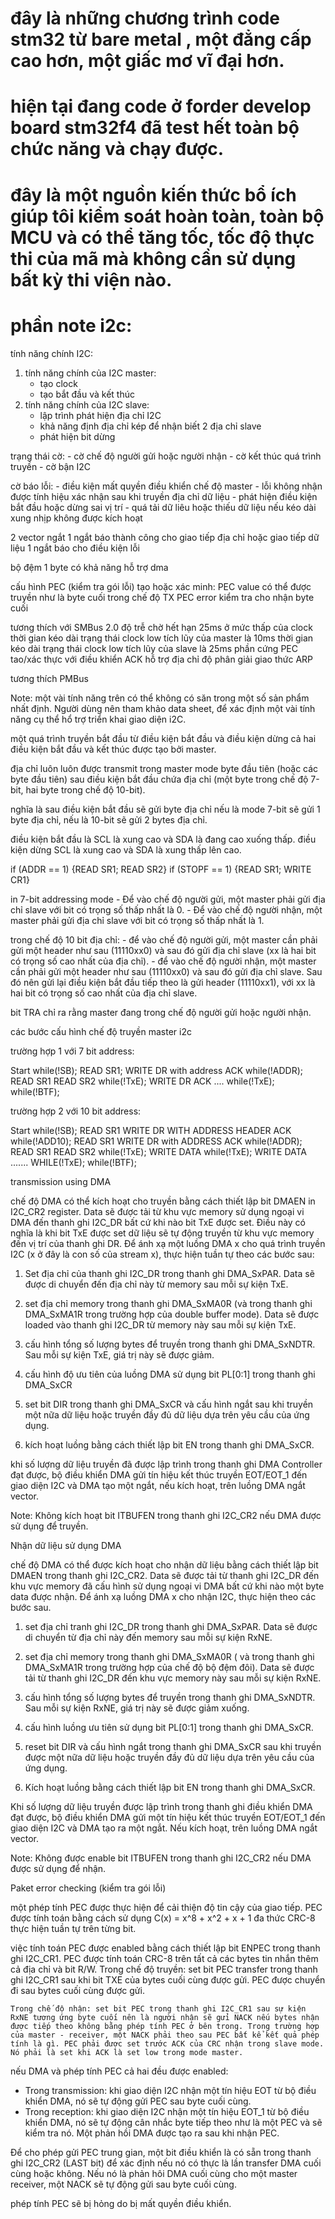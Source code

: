 # đây là những chương trình code stm32 từ bare metal , một đẳng cấp cao hơn, một giấc mơ vĩ đại hơn.
# hiện tại đang code ở forder develop board stm32f4 đã test hết toàn bộ chức năng và chạy được.
# đây là một nguồn kiến thức bổ ích giúp tôi kiểm soát hoàn toàn, toàn bộ MCU và có thể tăng tốc, tốc độ thực thi của mã mà không cần sử dụng bất kỳ thi viện nào.

# phần note i2c:
tính năng chính I2C:

1. tính năng chính của I2C master:
	- tạo clock
	- tạo bắt đầu và kết thúc
2. tính năng chính của I2C slave:
	- lập trình phát hiện địa chỉ I2C
	- khả năng định địa chỉ kép để nhận biết 2 địa chỉ slave
	- phát hiện bit dừng

trạng thái cờ:
	- cờ chế độ người gửi hoặc người nhận
	- cờ kết thúc quá trình truyền
	- cờ bận I2C

cờ báo lỗi:
	- điều kiện mất quyền điều khiển chế độ master
	- lỗi không nhận được tính hiệu xác nhận sau khi truyền địa chỉ dữ liệu
	- phát hiện điều kiện bắt đầu hoặc dừng sai vị trí
	- quá tải dữ liêu hoặc thiếu dữ liệu nếu kéo dài xung nhịp không được kích hoạt

2 vector ngắt
	1 ngắt báo thành công cho giao tiếp địa chỉ hoặc giao tiếp dữ liệu
	1 ngắt báo cho điều kiện lỗi

bộ đệm 1 byte có khả năng hỗ trợ dma

cấu hình PEC (kiểm tra gói lỗi) tạo hoặc xác minh:
	PEC value có thể được truyền như là byte cuối trong chế độ TX
	PEC error kiểm tra cho nhận byte cuối

tương thích với SMBus 2.0
	độ trễ chờ hết hạn 25ms ở mức thấp của clock
	thời gian kéo dài trạng thái clock low tích lũy của master là 10ms
	thời gian kéo dài trạng thái clock low tích lũy của slave là 25ms
	phần cứng PEC tao/xác thực với điều khiển ACK
	hỗ trợ địa chỉ độ phân giải giao thức ARP
	
tương thích PMBus

Note: một vài tính năng trên có thể không có săn trong một số sản phẩm nhất định. Người dùng nên tham khảo data sheet, để xác định một vài tính năng cụ thể hổ trợ triển khai giao diện i2C.

một quá trình truyền bắt đầu từ điều kiện bắt đầu và điều kiện dừng 
cả hai điều kiện bắt đầu và kết thúc được tạo bởi master.

địa chỉ luôn luôn được transmit trong master mode 
byte đầu tiên (hoặc các byte đầu tiên) sau điều kiện bắt đầu chứa địa chỉ (một byte trong chế độ 7-bit, hai byte trong chế độ 10-bit).

nghĩa là sau điều kiện bắt đầu sẽ gửi byte địa chỉ nếu là mode 7-bit sẽ gửi 1 byte địa chỉ, nếu là 10-bit sẽ gửi 2 bytes địa chỉ.


điều kiện bắt đầu là SCL là xung cao và SDA là đang cao xuống thấp.
điều kiện dừng SCL là xung cao và SDA là xung thấp lên cao.

if (ADDR == 1) {READ SR1; READ SR2}
if (STOPF == 1) {READ SR1; WRITE CR1}

in 7-bit addressing mode
	- Để vào chế độ người gửi, một master phải gửi địa chỉ slave với bit có trọng số thấp nhất là 0.
	- Để vào chế độ người nhận, một master phải gửi địa chỉ slave với bit có trọng số thấp nhất là 1.

trong chế độ 10 bit địa chỉ:
	- để vào chế độ người gửi, một master cần phải gửi một header như sau (11110xx0) và sau đó gửi địa chỉ slave (xx là hai bit có trọng số cao nhất của địa chỉ).
	- để vào chế độ người nhận, một master cần phải gửi một header như sau (11110xx0) và sau đó gửi địa chỉ slave. Sau đó nên gửi lại điều kiện bắt đầu tiếp theo là gửi header (11110xx1), với xx là hai bit có trọng số cao nhất của địa chỉ slave.

bit TRA chỉ ra rằng master đang trong chế độ người gửi hoặc người nhận.


các bước cấu hình chế độ truyền master i2c

trường hợp 1 với 7 bit address:

Start
while(!SB);
READ SR1;
WRITE DR with address
ACK
while(!ADDR);
READ SR1 
READ SR2
while(!TxE);
WRITE DR
ACK
....
while(!TxE);
while(!BTF);


trường hợp 2 với 10 bit address:

Start
while(!SB);
READ SR1 
WRITE DR WITH ADDRESS
HEADER
ACK
while(!ADD10);
READ SR1
WRITE DR with ADDRESS
ACK
while(!ADDR);
READ SR1
READ SR2
while(!TxE);
WRITE DATA
while(!TxE);
WRITE DATA
.......
WHILE(!TxE);
while(!BTF);

transmission using DMA

chế độ DMA có thể kích hoạt cho truyền bằng cách thiết lập bit DMAEN in I2C_CR2 register. Data sẽ được tải từ khu vực memory sử dụng ngoại vi DMA đến thanh ghi I2C_DR bất cứ khi nào bit TxE được set. Điều này có nghĩa là khi bit TxE được set dữ liệu sẽ tự động truyền từ khu vực memory đến vị trí của thanh ghi DR. Để ánh xạ một luồng DMA x cho quá trình truyền I2C (x ở đây là con số của stream x), thực hiện tuần tự theo các bước sau:

1. Set địa chỉ của thanh ghi I2C_DR trong thanh ghi DMA_SxPAR. Data sẽ được di chuyển đến địa chỉ này từ memory sau mỗi sự kiện TxE.

2. set địa chỉ memory trong thanh ghi DMA_SxMA0R (và trong thanh ghi DMA_SxMA1R trong trường hợp của double buffer mode). Data sẽ được loaded vào thanh ghi I2C_DR từ memory này sau mỗi sự kiện TxE.

3. cấu hình tổng số lượng bytes để truyền trong thanh ghi DMA_SxNDTR. Sau mỗi sự kiện TxE, giá trị này sẽ được giảm.

4. cấu hình độ ưu tiên của luồng DMA sử dụng bit PL[0:1] trong thanh ghi DMA_SxCR

5. set bit DIR trong thanh ghi DMA_SxCR và cấu hình ngắt sau khi truyền một nữa dữ liệu hoặc truyền đầy đủ dữ liệu dựa trên yêu cầu của ứng dụng.

6. kích hoạt luồng bằng cách thiết lập bit EN trong thanh ghi DMA_SxCR.

khi số lượng dữ liệu truyền đã được lập trình trong thanh ghi DMA Controller đạt được, bộ điều khiển DMA gửi tín hiệu kết thúc truyền EOT/EOT_1 đến giao diện I2C và DMA tạo một ngắt, nếu kích hoạt, trên luồng DMA ngắt vector.

Note: Không kích hoạt bit ITBUFEN trong thanh ghi I2C_CR2 nếu DMA được sử dụng để truyền.

Nhận dữ liệu sử dụng DMA

chế độ DMA có thể được kích hoạt cho nhận dữ liệu bằng cách thiết lập bit DMAEN trong thanh ghi I2C_CR2. Data sẽ được tải từ thanh ghi I2C_DR đến khu vực memory đã cấu hình sử dụng ngoại vi DMA bất cứ khi nào một byte data được nhận. Để ánh xạ luồng DMA x cho nhận I2C, thực hiện theo các bước sau.

1. set địa chỉ tranh ghi I2C_DR trong thanh ghi DMA_SxPAR. Data sẽ được di chuyển từ địa chỉ này đến memory sau mỗi sự kiện RxNE.

2. set địa chỉ memory trong thanh ghi DMA_SxMA0R ( và trong thanh ghi DMA_SxMA1R trong trường hợp của chế độ bộ đệm đôi). Data sẽ được tải từ thanh ghi I2C_DR đến khu vực memory này sau mỗi sự kiện RxNE.

3. cấu hình tổng số lượng bytes để truyền trong thanh ghi DMA_SxNDTR. Sau mỗi sự kiện RxNE, giá trị này sẽ được giảm xuống.

4. cấu hình luồng ưu tiên sử dụng bit PL[0:1] trong thanh ghi DMA_SxCR.

5. reset bit DIR và cấu hình ngắt trong thanh ghi DMA_SxCR sau khi truyền được một nữa dữ liệu hoặc truyền đầy đủ dữ liệu dựa trên yêu cầu của ứng dụng.

6. Kích hoạt luồng bằng cách thiết lập bit EN trong thanh ghi DMA_SxCR.

Khi số lượng dữ liệu truyền được lập trình trong thanh ghi điều khiển DMA đạt được, bộ điều khiển DMA gửi một tín hiệu kết thúc truyền EOT/EOT_1 đến giao diện I2C và DMA tạo ra một ngắt. Nếu kích hoạt, trên luồng DMA ngắt vector.

Note: Không được enable bit ITBUFEN trong thanh ghi I2C_CR2 nếu DMA được sử dụng để nhận.

Paket error checking (kiểm tra gói lỗi)

một phép tính PEC được thực hiện để cải thiện độ tin cậy của giao tiếp. PEC được tính toán bằng cách sử dụng C(x) = x^8 + x^2 + x + 1 đa thức CRC-8 thực hiện tuần tự trên từng bit.

việc tính toán PEC được enabled bằng cách thiết lập bit ENPEC trong thanh ghi I2C_CR1. PEC được tính toán CRC-8 trên tất cả các bytes tin nhắn thêm cả địa chỉ và bit R/W.
	Trong chế độ truyền: set bit PEC transfer trong thanh ghi I2C_CR1 sau khi bit TXE của bytes cuối cùng được gửi. PEC được chuyển đi sau bytes cuối cùng được gửi.

	Trong chế độ nhận: set bit PEC trong thanh ghi I2C_CR1 sau sự kiện RxNE tương ứng byte cuối nên là người nhận sẽ gửi NACK nếu bytes nhận được tiếp theo không bằng phép tính PEC ở bên trong. Trong trường hợp của master - receiver, một NACK phải theo sau PEC bất kể kết quả phép tính là gì. PEC phải được set trước ACK của CRC nhận trong slave mode. Nó phải là set khi ACK là set low trong mode master.

nếu DMA và phép tính PEC cả hai đều được enabled:
- Trong transmission: khi giao diện I2C nhận một tín hiệu EOT từ bộ điều khiển DMA, nó sẽ tự động gửi PEC sau byte cuối cùng.
- Trong reception: khi giao diện I2C nhận một tín hiệu EOT_1 từ bộ điều khiển DMA, nó sẽ tự động cân nhắc byte tiếp theo như là một PEC và sẽ kiểm tra nó. Một phản hồi DMA được tạo ra sau khi nhận PEC.


Để cho phép gửi PEC trung gian, một bit điều khiển là có sẵn trong thanh ghi I2C_CR2 (LAST bit) để xác định nếu nó có thực là lần transfer DMA cuối cùng hoặc không. Nếu nó là phản hôi DMA cuối cùng cho một master receiver, một NACK sẽ tự động gửi sau byte cuối cùng.

phép tính PEC sẽ bị hỏng do bị mất quyền điều khiển.

